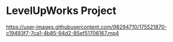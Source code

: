 # LevelUpWorks Project


https://user-images.githubusercontent.com/98294710/175521870-c19493f7-7ca1-4b85-94d2-85ef51706167.mp4
